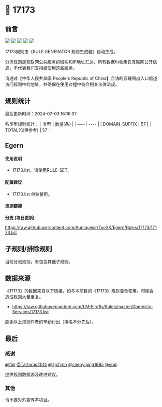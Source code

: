 # 🧸 17173

## 前言

![](https://shields.io/badge/-移除重复规则-ff69b4) ![](https://shields.io/badge/-DOMAIN与DOMAIN--SUFFIX合并-green) ![](https://shields.io/badge/-DOMAIN--SUFFIX间合并-critical) ![](https://shields.io/badge/-DOMAIN--SUFFIX与DOMAIN--KEYWORD合并-blue) ![](https://shields.io/badge/-IP--CIDR(6)合并-blueviolet) 

17173规则由《RULE GENERATOR 规则生成器》自动生成。

分流规则是互联网公共服务的域名和IP地址汇总，所有数据均收集自互联网公开信息，不代表我们支持或使用这些服务。

请通过【中华人民共和国 People's Republic of China】合法的互联网出入口信道访问规则中的地址，并确保在使用过程中符合相关法律法规。

## 规则统计

最后更新时间：2024-07-03 16:16:37

各类型规则统计：
| 类型 | 数量(条)  | 
| ---- | ----  |
| DOMAIN-SUFFIX | 57  | 
| TOTAL(仅供参考) | 57  | 


## Egern 

#### 使用说明
- 17173.list，请使用RULE-SET。

#### 配置建议
- 17173.list 单独使用。

#### 规则链接
**分支 (每日更新)**

https://raw.githubusercontent.com/Auniquesir/Tool/X/Egern/Rules/17173/17173.list











## 子规则/排除规则


当前分流规则，未包含其他子规则。

## 数据来源

《17173》的数据来自以下链接，如与本项目的《17173》规则混合使用，可能会造成规则大量重复。

- https://raw.githubusercontent.com/LM-Firefly/Rules/master/Domestic-Services/17173.list


感谢以上规则作者的辛勤付出（排名不分先后）。

## 最后

### 感谢

[@fiiir](https://github.com/fiiir) [@Tartarus2014](https://github.com/Tartarus2014) [@zjcfynn](https://github.com/zjcfynn) [@chenyiping1995](https://github.com/chenyiping1995) [@vhdj](https://github.com/vhdj)

提供规则数据源及改进建议。

### 其他

请不要对外宣传本项目。